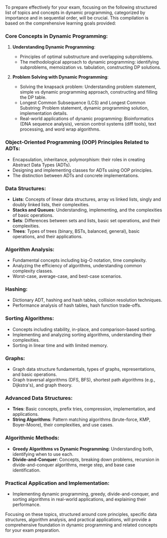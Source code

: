 To prepare effectively for your exam, focusing on the following structured list of topics and concepts in dynamic programming, categorized by importance and in sequential order, will be crucial. This compilation is based on the comprehensive learning goals provided:

### Core Concepts in Dynamic Programming:
1. **Understanding Dynamic Programming**:
   - Principles of optimal substructure and overlapping subproblems.
   - The methodological approach to dynamic programming: identifying subproblems, memoization vs. tabulation, constructing DP solutions.

2. **Problem Solving with Dynamic Programming**:
   - Solving the knapsack problem: Understanding problem statement, simple vs dynamic programming approach, constructing and filling the DP table.
   - Longest Common Subsequence (LCS) and Longest Common Substring: Problem statement, dynamic programming solution, implementation details.
   - Real-world applications of dynamic programming: Bioinformatics (DNA sequence analysis), version control systems (diff tools), text processing, and word wrap algorithms.

### Object-Oriented Programming (OOP) Principles Related to ADTs:
- Encapsulation, inheritance, polymorphism: their roles in creating Abstract Data Types (ADTs).
- Designing and implementing classes for ADTs using OOP principles.
- The distinction between ADTs and concrete implementations.

### Data Structures:
- **Lists**: Concepts of linear data structures, array vs linked lists, singly and doubly linked lists, their complexities.
- **Stacks and Queues**: Understanding, implementing, and the complexities of basic operations.
- **Sets**: Differences between sets and lists, basic set operations, and their complexities.
- **Trees**: Types of trees (binary, BSTs, balanced, general), basic operations, and their applications.

### Algorithm Analysis:
- Fundamental concepts including big-O notation, time complexity.
- Analyzing the efficiency of algorithms, understanding common complexity classes.
- Worst-case, average-case, and best-case scenarios.

### Hashing:
- Dictionary ADT, hashing and hash tables, collision resolution techniques.
- Performance analysis of hash tables, hash function trade-offs.

### Sorting Algorithms:
- Concepts including stability, in-place, and comparison-based sorting.
- Implementing and analyzing sorting algorithms, understanding their complexities.
- Sorting in linear time and with limited memory.

### Graphs:
- Graph data structure fundamentals, types of graphs, representations, and basic operations.
- Graph traversal algorithms (DFS, BFS), shortest path algorithms (e.g., Dijkstra's), and graph theory.

### Advanced Data Structures:
- **Tries**: Basic concepts, prefix tries, compression, implementation, and applications.
- **String Algorithms**: Pattern matching algorithms (brute-force, KMP, Boyer-Moore), their complexities, and use cases.

### Algorithmic Methods:
- **Greedy Algorithms vs Dynamic Programming**: Understanding both, identifying when to use each.
- **Divide-and-Conquer**: Concepts, breaking down problems, recursion in divide-and-conquer algorithms, merge step, and base case identification.

### Practical Application and Implementation:
- Implementing dynamic programming, greedy, divide-and-conquer, and sorting algorithms in real-world applications, and explaining their performance.

Focusing on these topics, structured around core principles, specific data structures, algorithm analysis, and practical applications, will provide a comprehensive foundation in dynamic programming and related concepts for your exam preparation.